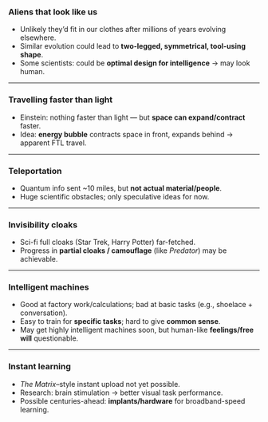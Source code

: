 ### Aliens that look like us

- Unlikely they’d fit in our clothes after millions of years evolving elsewhere.
- Similar evolution could lead to **two-legged, symmetrical, tool-using shape**.
- Some scientists: could be **optimal design for intelligence** → may look human.

---

### Travelling faster than light

- Einstein: nothing faster than light — but **space can expand/contract** faster.
- Idea: **energy bubble** contracts space in front, expands behind → apparent FTL travel.

---

### Teleportation

- Quantum info sent ~10 miles, but **not actual material/people**.
- Huge scientific obstacles; only speculative ideas for now.

---

### Invisibility cloaks

- Sci-fi full cloaks (Star Trek, Harry Potter) far-fetched.
- Progress in **partial cloaks / camouflage** (like _Predator_) may be achievable.

---

### Intelligent machines

- Good at factory work/calculations; bad at basic tasks (e.g., shoelace + conversation).
- Easy to train for **specific tasks**; hard to give **common sense**.
- May get highly intelligent machines soon, but human-like **feelings/free will** questionable.

---

### Instant learning

- _The Matrix_–style instant upload not yet possible.
- Research: brain stimulation → better visual task performance.
- Possible centuries-ahead: **implants/hardware** for broadband-speed learning.